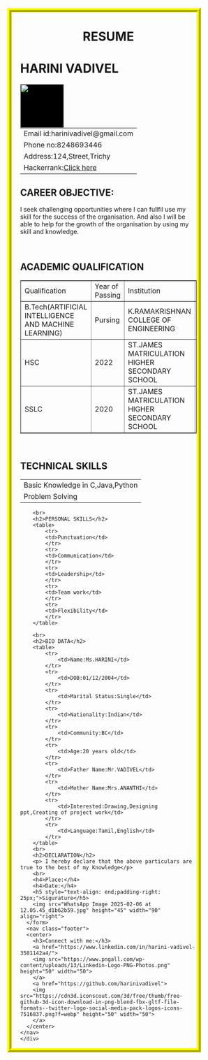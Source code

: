 <!DOCTYPE html>
<html lang="en">
<head>
    <meta charset="UTF-8">
    <meta name="viewport" content="width=device-width, initial-scale=1.0">
    <title>RESUME</title>
</head>
<body>
    <style>
        div{
            border-color:yellow;
        border-width: 10px;
        border-style: ridge;
        margin: 30px;
        padding-left: 20px;
        }
        .footer{
            background-color: black;
            height: 100px;
            color: white;
            margin-top: 70px;
        }
        img{
            background-color: black;
            color: white;
        }
    </style>
    <div>
      <form>
        <table>
            <center>
                <h1><b>RESUME</b></h1>
            </center>
            <h1><b>HARINI VADIVEL</b></h1>
            <img src="frame.png" width="100" height="100" align="left">
            <tr>
                <td>Email id:harinivadivel@gmail.com</td>
            </tr>
            <tr>
                <td>Phone no:8248693446</td>
            </tr>
            <tr>
                <td>Address:124,Street,Trichy</td>
            </tr>
            <tr>
                <td>Hackerrank:<a href ="https://www.hackerrank.com/profile/harinivadivel492">Click here</a></td>
            </tr>
        </table>
        <h2>CAREER OBJECTIVE:</h2>
        <p>I seek challenging opportunities where I can fullfil use my skill for the success of the organisation.
            And also I will be able to help for the growth of the organisation by using my skill and knowledge.</p>
        <br>
        <h2>ACADEMIC QUALIFICATION</h2>
        <table border="1">
            <tr>
                <td>Qualification</td>
                <td>Year of Passing</td>
                <td>Institution</td>
                <td>CGPA/Percentage</td>
            </tr>
            <tr>
                <td>B.Tech(ARTIFICIAL INTELLIGENCE AND MACHINE LEARNING)</td>
                <td>Pursing</td>
                <td>K.RAMAKRISHNAN COLLEGE OF ENGINEERING</td>
                <td>9.4</td>
            </tr>
            <tr>
                <td>HSC</td>
                <td>2022</td>
                <td>ST.JAMES MATRICULATION HIGHER SECONDARY SCHOOL</td>
                <td>81%</td>
            </tr>
            <tr>
                <td>SSLC</td>
                <td>2020</td>
                <td>ST.JAMES MATRICULATION HIGHER SECONDARY SCHOOL</td>
                <td>76.5%</td>
            </tr>
        </table>
        <br>
        <h2>TECHNICAL SKILLS</h2>
        <table>
            <tr>
                <td>Basic Knowledge in C,Java,Python</td>
            </tr>
            <tr>
                <td>Problem Solving</td>
            </tr>
        </table>

        <br>
        <h2>PERSONAL SKILLS</h2>
        <table>
            <tr>
            <td>Punctuation</td>
            </tr>
            <tr>
            <td>Communication</td>
            </tr>
            <tr>
            <td>Leadership</td>
            </tr>
            <tr>
            <td>Team work</td>
            </tr>
            <tr>
            <td>Flexibility</td>
            </tr>
        </table>

        <br>
        <h2>BIO DATA</h2>
        <table>
            <tr>
                <td>Name:Ms.HARINI</td>
            </tr>
            <tr>
                <td>DOB:01/12/2004</td>
            </tr>
            <tr>
                <td>Marital Status:Single</td>
            </tr>
            <tr>
                <td>Nationality:Indian</td>
            </tr>
            <tr>
                <td>Community:BC</td>
            </tr>
            <tr>
                <td>Age:20 years old</td>
            </tr>
            <tr>
                <td>Father Name:Mr.VADIVEL</td>
            </tr>
            <tr>
                <td>Mother Name:Mrs.ANANTHI</td>
            </tr>
            <tr>
                <td>Interested:Drawing,Designing ppt,Creating of project work</td>
            </tr>
            <tr>
                <td>Language:Tamil,English</td>
            </tr>
        </table>
        <br>
        <h2>DECLARATION</h2>
        <p> I hereby declare that the above particulars are true to the best of my Knowledge</p>
        <br>
        <h4>Place:</h4>
        <h4>Date:</h4>
        <h5 style="text-align: end;padding-right: 25px;">Sigurature</h5>
        <img src="WhatsApp Image 2025-02-06 at 12.05.45_d1b62b59.jpg" height="45" width="90" align="right">
      </form>
      <nav class="footer">
      <center>
        <h3>Connect with me:</h3>
        <a href="https://www.linkedin.com/in/harini-vadivel-3581142a4/">
        <img src="https://www.pngall.com/wp-content/uploads/13/Linkedin-Logo-PNG-Photos.png" height="50" width="50">
        </a>
        <a href="https://github.com/harinivadivel">
        <img src="https://cdn3d.iconscout.com/3d/free/thumb/free-github-3d-icon-download-in-png-blend-fbx-gltf-file-formats--twitter-logo-social-media-pack-logos-icons-7516837.png?f=webp" height="50" width="50">
        </a>
      </center>
    </nav>
    </div>
</body>
</html>
